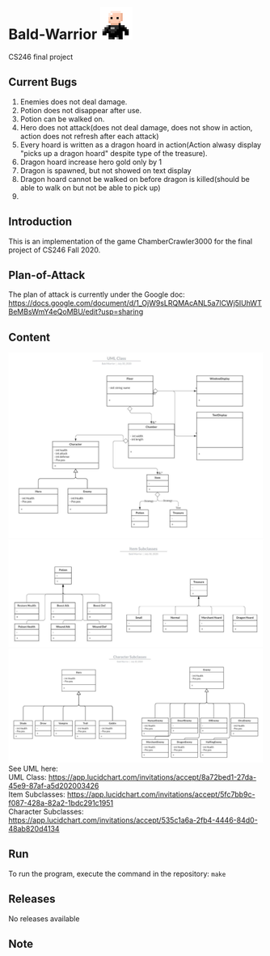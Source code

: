 # Bald-Warrior ![](BaldWarrior.png)
 CS246 final project
 
 ## Current Bugs
 1. Enemies does not deal damage.
 1. Potion does not disappear after use.
 1. Potion can be walked on.
 1. Hero does not attack(does not deal damage, does not show in action, action does not refresh after each attack)
 1. Every hoard is written as a dragon hoard in action(Action alwasy display "picks up a dragon hoard" despite type of the treasure).
 1. Dragon hoard increase hero gold only by 1
 1. Dragon is spawned, but not showed on text display
 1. Dragon hoard cannot be walked on before dragon is killed(should be able to walk on but not be able to pick up)
 1. 

## Introduction
This is an implementation of the game ChamberCrawler3000 for the final project of CS246 Fall 2020.

## Plan-of-Attack
The plan of attack is currently under the Google doc: https://docs.google.com/document/d/1_OjW9sLRQMAcANL5a7lCWj5IUhWTBeMBsWmY4eQoMBU/edit?usp=sharing

## Content
![](UML_Class.jpeg)
![](Item_Subclasses.jpeg)
![](Character_Subclasses.jpeg)
See UML here:  
 UML Class: https://app.lucidchart.com/invitations/accept/8a72bed1-27da-45e9-87af-a5d202003426  
 Item Subclasses: https://app.lucidchart.com/invitations/accept/5fc7bb9c-f087-428a-82a2-1bdc291c1951  
 Character Subclasses: https://app.lucidchart.com/invitations/accept/535c1a6a-2fb4-4446-84d0-48ab820d4134  

## Run
To run the program, execute the command in the repository:
`
make
`

## Releases
No releases available

## Note
